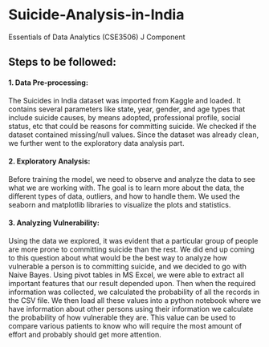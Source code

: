 # Suicide-Analysis-in-India
Essentials of Data Analytics (CSE3506) J Component

## Steps to be followed:
#### 1. Data Pre-processing:
The Suicides in India dataset was imported from Kaggle and loaded. It contains several parameters like state, year, gender, and age types that include suicide causes, by means adopted, professional profile, social status, etc that could be reasons for committing suicide. We checked if the dataset contained missing/null values. Since the dataset was already clean, we further went to the exploratory data analysis part.
#### 2. Exploratory Analysis:
Before training the model, we need to observe and analyze the data to see what we are working with. The goal is to learn more about the data, the different types of data, outliers, and how to handle them. We used the seaborn and matplotlib libraries to visualize the plots and statistics.
#### 3. Analyzing Vulnerability:
Using the data we explored, it was evident that a particular group of people are more prone to committing suicide than the rest. We did end up coming to this question about what would be the best way to analyze how vulnerable a person is to committing suicide, and we decided to go with Naive Bayes. Using pivot tables in MS Excel, we were able to extract all important features that our result depended upon. Then when the required information was collected, we calculated the probability of all the records in the CSV file. We then load all these values into a python notebook where we have information about other persons using their information we calculate the probability of how vulnerable they are. This value can be used to compare various patients to know who will require the most amount of effort and probably should get more attention.

